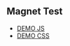 ## Magnet Test

* [DEMO JS](http://htmlpreview.github.io/?https://github.com/olaferlandsen/test-magnet/blob/master/JS/index.html)
* [DEMO CSS](http://htmlpreview.github.io/?https://github.com/olaferlandsen/test-magnet/blob/master/CSS/index.html)
